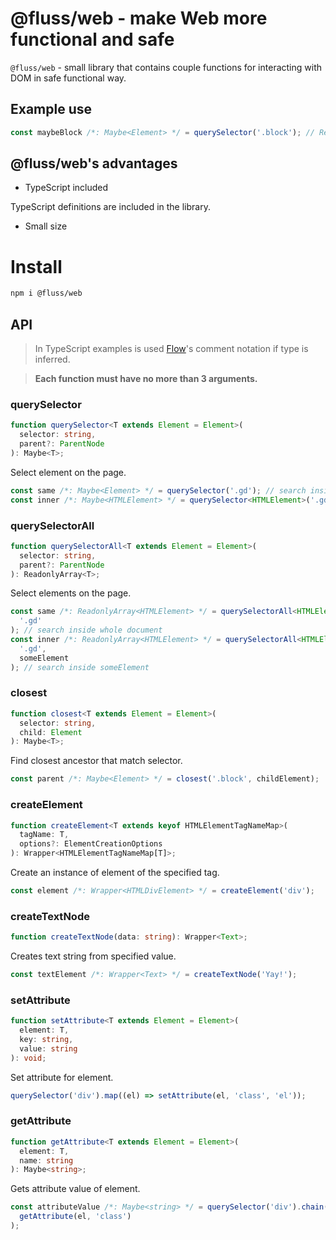 # @fluss/web - make Web more functional and safe

`@fluss/web` - small library that contains couple functions for interacting with DOM in safe functional way.

## Example use

```typescript
const maybeBlock /*: Maybe<Element> */ = querySelector('.block'); // Result is wrapped in `Maybe` because `document.querySelector` may return null if element doesn't exist on the page.
```

## @fluss/web's advantages

- TypeScript included

TypeScript definitions are included in the library.

- Small size

# Install

```sh
npm i @fluss/web
```

## API

> In TypeScript examples is used [Flow](https://flow.org)'s comment notation if type is inferred.

> **Each function must have no more than 3 arguments.**

### querySelector

```typescript
function querySelector<T extends Element = Element>(
  selector: string,
  parent?: ParentNode
): Maybe<T>;
```

Select element on the page.

```typescript
const same /*: Maybe<Element> */ = querySelector('.gd'); // search inside whole document
const inner /*: Maybe<HTMLElement> */ = querySelector<HTMLElement>('.gd', same); // search inside same
```

### querySelectorAll

```typescript
function querySelectorAll<T extends Element = Element>(
  selector: string,
  parent?: ParentNode
): ReadonlyArray<T>;
```

Select elements on the page.

```typescript
const same /*: ReadonlyArray<HTMLElement> */ = querySelectorAll<HTMLElement>(
  '.gd'
); // search inside whole document
const inner /*: ReadonlyArray<HTMLElement> */ = querySelectorAll<HTMLElement>(
  '.gd',
  someElement
); // search inside someElement
```

### closest

```typescript
function closest<T extends Element = Element>(
  selector: string,
  child: Element
): Maybe<T>;
```

Find closest ancestor that match selector.

```typescript
const parent /*: Maybe<Element> */ = closest('.block', childElement);
```

### createElement

```typescript
function createElement<T extends keyof HTMLElementTagNameMap>(
  tagName: T,
  options?: ElementCreationOptions
): Wrapper<HTMLElementTagNameMap[T]>;
```

Create an instance of element of the specified tag.

```typescript
const element /*: Wrapper<HTMLDivElement> */ = createElement('div');
```

### createTextNode

```typescript
function createTextNode(data: string): Wrapper<Text>;
```

Creates text string from specified value.

```typescript
const textElement /*: Wrapper<Text> */ = createTextNode('Yay!');
```

### setAttribute

```typescript
function setAttribute<T extends Element = Element>(
  element: T,
  key: string,
  value: string
): void;
```

Set attribute for element.

```typescript
querySelector('div').map((el) => setAttribute(el, 'class', 'el'));
```

### getAttribute

```typescript
function getAttribute<T extends Element = Element>(
  element: T,
  name: string
): Maybe<string>;
```

Gets attribute value of element.

```typescript
const attributeValue /*: Maybe<string> */ = querySelector('div').chain((el) =>
  getAttribute(el, 'class')
);
```
